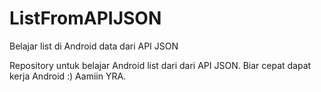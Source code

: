 # ListFromAPIJSON
Belajar list di Android data dari API JSON


Repository untuk belajar Android list dari dari API JSON. Biar cepat dapat kerja Android :) Aamiin YRA.
